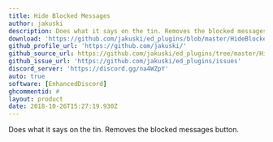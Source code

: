 ```yaml
---
title: Hide Blocked Messages
author: jakuski
description: Does what it says on the tin. Removes the blocked messages button.
download: 'https://github.com/jakuski/ed_plugins/blob/master/HideBlockedMessages/HideBlockedMessages.js'
github_profile_url: 'https://github.com/jakuski/'
github_source_url: https://github.com/jakuski/ed_plugins/tree/master/HideBlockedMessages
github_issue_url: 'https://github.com/jakuski/ed_plugins/issues'
discord_server: 'https://discord.gg/na4WZpY'
auto: true
software: [EnhancedDiscord]
ghcommentid: #
layout: product
date: 2018-10-26T15:27:19.930Z
---
```

Does what it says on the tin. Removes the blocked messages button.